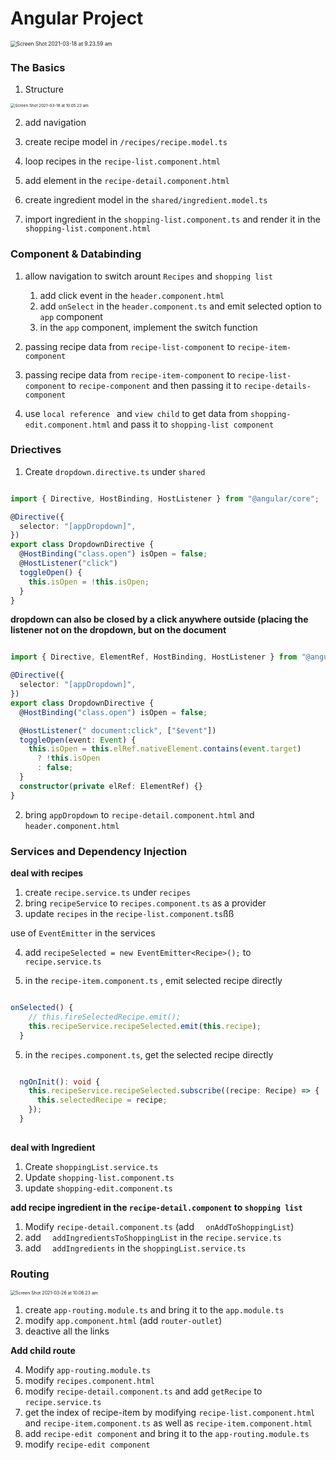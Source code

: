 # Angular Project



<img src="/Users/henrylong/Library/Application Support/typora-user-images/Screen Shot 2021-03-18 at 9.23.59 am.png" alt="Screen Shot 2021-03-18 at 9.23.59 am" style="zoom:60%;" />

### The Basics



1. Structure 



<img src="/Users/henrylong/Library/Application Support/typora-user-images/Screen Shot 2021-03-18 at 10.05.23 am.png" alt="Screen Shot 2021-03-18 at 10.05.23 am" style="zoom:45%;" />



2. add navigation

3. create recipe model in `/recipes/recipe.model.ts`

4. loop recipes in the `recipe-list.component.html`

5. add element in the `recipe-detail.component.html`

6. create ingredient model in the `shared/ingredient.model.ts`

7. import ingredient in the `shopping-list.component.ts` and render it in the `shopping-list.component.html`

   

### Component & Databinding

1. allow navigation to switch arount `Recipes` and `shopping list`
   1. add click event in the `header.component.html`
   2. add `onSelect` in the `header.component.ts` and emit selected option to `app` component
   3. in the `app` component, implement the switch function 

2. passing recipe data from `recipe-list-component` to `recipe-item-component`
3. passing recipe data from `recipe-item-component` to `recipe-list-component` to `recipe-component` and then passing it to `recipe-details-component`
4. use `local reference ` and `view child`  to get data from `shopping-edit.component.html`  and pass it to `shopping-list component`



### Driectives

1. Create `dropdown.directive.ts` under `shared`

   

```typescript

import { Directive, HostBinding, HostListener } from "@angular/core";

@Directive({
  selector: "[appDropdown]",
})
export class DropdownDirective {
  @HostBinding("class.open") isOpen = false;
  @HostListener("click")
  toggleOpen() {
    this.isOpen = !this.isOpen;
  }
}

```



**dropdown can also be closed by a click anywhere outside (placing the listener not on the dropdown, but on the document**



```typescript

import { Directive, ElementRef, HostBinding, HostListener } from "@angular/core";

@Directive({
  selector: "[appDropdown]",
})
export class DropdownDirective {
  @HostBinding("class.open") isOpen = false;

  @HostListener(" document:click", ["$event"])
  toggleOpen(event: Event) {
    this.isOpen = this.elRef.nativeElement.contains(event.target)
      ? !this.isOpen
      : false;
  }
  constructor(private elRef: ElementRef) {}
}

```



2. bring `appDropdown` to `recipe-detail.component.html` and `header.component.html`



### Services and Dependency Injection



**deal with recipes**



1. create `recipe.service.ts` under `recipes`
2. bring `recipeService` to `recipes.component.ts` as a provider 
3. update `recipes` in the `recipe-list.component.ts`ßß



use of `EventEmitter` in the services

4. add `recipeSelected = new EventEmitter<Recipe>();` to `recipe.service.ts`

5. in the `recipe-item.component.ts` , emit selected recipe directly

   

```typescript

onSelected() {
    // this.fireSelectedRecipe.emit();
    this.recipeService.recipeSelected.emit(this.recipe);
  }

```



5. in the `recipes.component.ts`, get the selected recipe directly

```typescript

  ngOnInit(): void {
    this.recipeService.recipeSelected.subscribe((recipe: Recipe) => {
      this.selectedRecipe = recipe;
    });
  }
  
```





**deal with Ingredient**

1. Create `shoppingList.service.ts`
2. Update `shopping-list.component.ts`
3. update `shopping-edit.component.ts`



**add recipe ingredient in the `recipe-detail.component` to `shopping list`**

1. Modify `recipe-detail.component.ts` (add `  onAddToShoppingList`)
2. add `  addIngredientsToShoppingList` in the `recipe.service.ts`
3. add `  addIngredients` in the `shoppingList.service.ts`



### Routing

<img src="/Users/henrylong/Library/Application Support/typora-user-images/Screen Shot 2021-03-26 at 10.06.23 am.png" alt="Screen Shot 2021-03-26 at 10.06.23 am" style="zoom:50%;" />



1. create `app-routing.module.ts` and bring it to the `app.module.ts`
2. modify `app.component.html` (add `router-outlet`)
3. deactive all the links

**Add child route**

4. Modify `app-routing.module.ts`
5. modify `recipes.component.html`
6. modify `recipe-detail.component.ts`  and add `getRecipe` to `recipe.service.ts`
7. get the index of recipe-item by modifying `recipe-list.component.html` and `recipe-item.component.ts` as well as `recipe-item.component.html`
8. add `recipe-edit component` and bring it to the `app-routing.module.ts`
9. modify `recipe-edit component`





